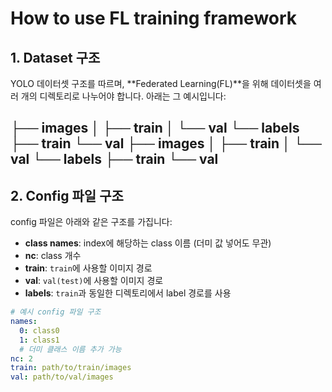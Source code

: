 # How to use FL training framework

## 1. Dataset 구조

YOLO 데이터셋 구조를 따르며, **Federated Learning(FL)**을 위해 데이터셋을 여러 개의 디렉토리로 나누어야 합니다. 아래는 그 예시입니다:

├── images
│   ├── train
│   └── val
└── labels
    ├── train
    └── val
├── images
│   ├── train
│   └── val
└── labels
    ├── train
    └── val
---

## 2. Config 파일 구조

config 파일은 아래와 같은 구조를 가집니다:

- **class names**: index에 해당하는 class 이름 (더미 값 넣어도 무관)
- **nc**: class 개수
- **train**: `train`에 사용할 이미지 경로
- **val**: `val(test)`에 사용할 이미지 경로
- **labels**: `train`과 동일한 디렉토리에서 label 경로를 사용

```yaml
# 예시 config 파일 구조
names:
  0: class0
  1: class1
  # 더미 클래스 이름 추가 가능
nc: 2
train: path/to/train/images
val: path/to/val/images
